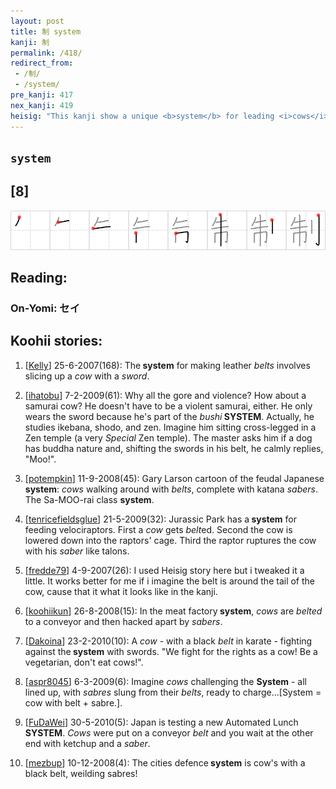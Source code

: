 ```yaml
---
layout: post
title: 制 system
kanji: 制
permalink: /418/
redirect_from:
 - /制/
 - /system/
pre_kanji: 417
nex_kanji: 419
heisig: "This kanji show a unique <b>system</b> for leading <i>cows</i> to the slaughterer's <i>saber</i>: one ties a <i>belt</i> about their waist and fixes that <i>belt</i> to an overhead cable, pulling the <i>cow</i> up into the air where it hangs suspended, helpless against the fate that awaits it."
---
```


## `system`

## [8]

<div class="stroke"><img src="../images/E588B6.png" /></div>

## Reading:

### On-Yomi: セイ

## Koohii stories:

1) [<a href="http://kanji.koohii.com/profile/Kelly">Kelly</a>] 25-6-2007(168): The<strong> system</strong> for making leather <em>belts</em> involves slicing up a <em>cow</em> with a <em>sword</em>. 

2) [<a href="http://kanji.koohii.com/profile/ihatobu">ihatobu</a>] 7-2-2009(61): Why all the gore and violence? How about a samurai cow? He doesn&#039;t have to be a violent samurai, either. He only wears the sword because he&#039;s part of the <em>bushi</em><strong> SYSTEM</strong>. Actually, he studies ikebana, shodo, and zen. Imagine him sitting cross-legged in a Zen temple (a very <em>Special</em> Zen temple). The master asks him if a dog has buddha nature and, shifting the swords in his belt, he calmly replies, &quot;Moo!&quot;. 

3) [<a href="http://kanji.koohii.com/profile/potempkin">potempkin</a>] 11-9-2008(45): Gary Larson cartoon of the feudal Japanese <strong>system</strong>: <em>cows</em> walking around with <em>belts</em>, complete with katana <em>sabers</em>. The Sa-MOO-rai class <strong>system</strong>. 

4) [<a href="http://kanji.koohii.com/profile/tenricefieldsglue">tenricefieldsglue</a>] 21-5-2009(32): Jurassic Park has a<strong> system</strong> for feeding velociraptors. First a <em>cow</em> gets <em>belt</em>ed. Second the cow is lowered down into the raptors&#039; cage. Third the raptor ruptures the cow with his <em>saber</em> like talons. 

5) [<a href="http://kanji.koohii.com/profile/fredde79">fredde79</a>] 4-9-2007(26): I used Heisig story here but i tweaked it a little. It works better for me if i imagine the belt is around the tail of the cow, cause that it what it looks like in the kanji. 

6) [<a href="http://kanji.koohii.com/profile/koohiikun">koohiikun</a>] 26-8-2008(15): In the meat factory<strong> system</strong>, <em>cows</em> are <em>belted</em> to a conveyor and then hacked apart by <em>sabers</em>. 

7) [<a href="http://kanji.koohii.com/profile/Dakoina">Dakoina</a>] 23-2-2010(10): A <em>cow</em> - with a black <em>belt</em> in karate - fighting against the<strong> system</strong> with swords. &quot;We fight for the rights as a cow! Be a vegetarian, don&#039;t eat cows!&quot;. 

8) [<a href="http://kanji.koohii.com/profile/aspr8045">aspr8045</a>] 6-3-2009(6): Imagine <em>cows</em> challenging the <strong>System</strong> - all lined up, with <em>sabres</em> slung from their <em>belts</em>, ready to charge...[System = cow with belt + sabre.]. 

9) [<a href="http://kanji.koohii.com/profile/FuDaWei">FuDaWei</a>] 30-5-2010(5): Japan is testing a new Automated Lunch<strong> SYSTEM</strong>. <em>Cows</em> were put on a conveyor <em>belt</em> and you wait at the other end with ketchup and a <em>saber</em>. 

10) [<a href="http://kanji.koohii.com/profile/mezbup">mezbup</a>] 10-12-2008(4): The cities defence<strong> system</strong> is cow&#039;s with a black belt, weilding sabres! 
